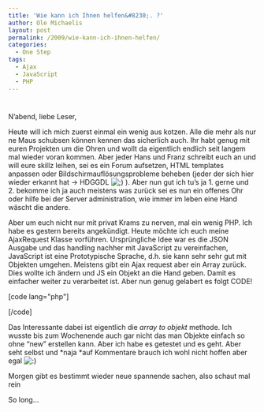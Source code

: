 ```yaml
---
title: 'Wie kann ich Ihnen helfen&#8230;. ?'
author: Ole Michaelis
layout: post
permalink: /2009/wie-kann-ich-ihnen-helfen/
categories:
  - One Step
tags:
  - Ajax
  - JavaScript
  - PHP
---
```

# 

N’abend, liebe Leser,

Heute will ich mich zuerst einmal ein wenig aus kotzen. Alle die mehr als nur ne Maus schubsen können kennen das sicherlich auch. Ihr habt genug mit euren Projekten um die Ohren und wollt da eigentlich endlich seit langem mal wieder voran kommen. Aber jeder Hans und Franz schreibt euch an und will eure skillz leihen, sei es ein Forum aufsetzen, HTML templates anpassen oder Bildschirmauflösungsprobleme beheben (jeder der sich hier wieder erkannt hat -> HDGGDL ![;)][1] ). Aber nun gut ich tu’s ja 1. gerne und 2. bekomme ich ja auch meistens was zurück sei es nun ein offenes Ohr oder hilfe bei der Server administration, wie immer im leben eine Hand wäscht die andere.

 [1]: http://blog.codestars.eu/wp-includes/images/smilies/icon_wink.gif

Aber um euch nicht nur mit privat Krams zu nerven, mal ein wenig PHP. Ich habe es gestern bereits angekündigt. Heute möchte ich euch meine AjaxRequest Klasse vorführen. Ursprüngliche Idee war es die JSON Ausgabe und das handling nachher mit JavaScript zu vereinfachen, JavaScript ist eine Prototypische Sprache, d.h. sie kann sehr sehr gut mit Objekten umgehen. Meistens gibt ein Ajax request aber ein Array zurück. Dies wollte ich ändern und JS ein Objekt an die Hand geben. Damit es einfacher weiter zu verarbeitet ist. Aber nun genug gelabert es folgt CODE!

[code lang="php"]  
  
[/code]

Das Interessante dabei ist eigentlich die *array to objekt* methode. Ich wusste bis zum Wochenende auch gar nicht das man Objekte einfach so ohne “new” erstellen kann. Aber ich habe es getestet und es geht. Aber seht selbst und *naja *auf Kommentare brauch ich wohl nicht hoffen aber egal ![:)][2] 

 [2]: http://blog.codestars.eu/wp-includes/images/smilies/icon_smile.gif

Morgen gibt es bestimmt wieder neue spannende sachen, also schaut mal rein

So long…

